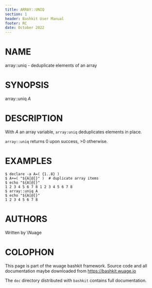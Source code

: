 ```yaml
---
title: ARRAY::UNIQ
section: 1
header: Bashkit User Manual
footer: RC
date: October 2022
---
```


# NAME

array::uniq - deduplicate elements of an array

# SYNOPSIS

array::uniq *A*

# DESCRIPTION

With *A* an array variable, `array:uniq` deduplicates elements in place.

`array::uniq` returns 0 upon success, >0 otherwise.

# EXAMPLES

    $ declare -a A=( {1..8} )
    $ A+=( "${A[@]}" )  # duplicate array items
    $ echo "${A[@]}"
    1 2 3 4 5 6 7 8 1 2 3 4 5 6 7 8
    $ array::uniq A
    $ echo "${A[@]}"
    1 2 3 4 5 6 7 8

# AUTHORS
Written by \\Nuage

# COLOPHON
This page is part of the wuage bashkit framework. Source code and all
documentation maybe downloaded from <https://bashkit.wuage.io>

The `doc` directory distributed with `bashkit` contains full documentation.

